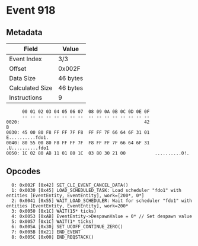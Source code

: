 # Event 918

## Metadata

| Field           | Value    |
|-----------------|----------|
| Event Index     | 3/3      |
| Offset          | 0x002F   |
| Data Size       | 46 bytes |
| Calculated Size | 46 bytes |
| Instructions    | 9        |

```
      00 01 02 03 04 05 06 07  08 09 0A 0B 0C 0D 0E 0F
      -- -- -- -- -- -- -- --  -- -- -- -- -- -- -- --
0020:                                               42                 B
0030: 45 00 80 F8 FF FF 7F F8  FF FF 7F 66 64 6F 31 01  E..........fdo1.
0040: 80 55 00 80 F8 FF FF 7F  F8 FF FF 7F 66 64 6F 31  .U..........fdo1
0050: 1C 02 80 AB 11 01 80 1C  03 80 30 21 00           ..........0!.   
```

## Opcodes

```
  0: 0x002F [0x42] SET_CLI_EVENT_CANCEL_DATA()
  1: 0x0030 [0x45] LOAD_SCHEDULED_TASK: Load scheduler "fdo1" with entities [EventEntity, EventEntity], work=[200*, 0*]
  2: 0x0041 [0x55] WAIT_LOAD_SCHEDULER: Wait for scheduler "fdo1" with entities [EventEntity, EventEntity], work=200*
  3: 0x0050 [0x1C] WAIT(15* ticks)
  4: 0x0053 [0xAB] EventEntity->DespawnValue = 0* // Set despawn value
  5: 0x0057 [0x1C] WAIT(1* ticks)
  6: 0x005A [0x30] SET_UCOFF_CONTINUE_ZERO()
  7: 0x005B [0x21] END_EVENT
  8: 0x005C [0x00] END_REQSTACK()
```
